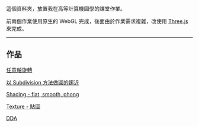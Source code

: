 這個資料夾，放置我在高等計算機圖學的課堂作業。

前兩個作業使用原生的 WebGL 完成，後面由於作業需求複雜，改使用 [Three.js](https://threejs.org/) 來完成。

---------------------------------------

## 作品
[任意軸旋轉](https://kyob1010.github.io/ComputerGraphicsPratice/RotatedAroundAnArbitraryAxis)

[以 Subdivision 方法做圓的趨近](https://kyob1010.github.io/ComputerGraphicsPratice/Subdivision)

[Shading - flat, smooth, phong](https://kyob1010.github.io/ComputerGraphicsPratice/Shading)

[Texture - 貼圖](https://kyob1010.github.io/ComputerGraphicsPratice/Texture)

[DDA](https://kyob1010.github.io/ComputerGraphicsPratice/DDA)
